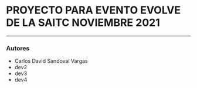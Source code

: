 # PROYECTO PARA EVENTO EVOLVE DE LA SAITC NOVIEMBRE 2021
---

### Autores
 * Carlos David Sandoval Vargas
 * dev2
 * dev3
 * dev4
